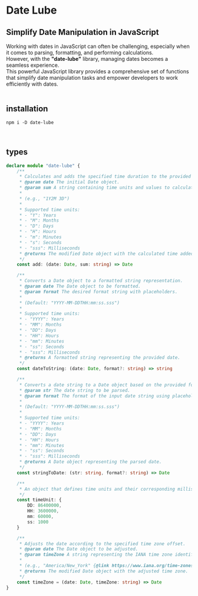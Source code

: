 # Date Lube
## Simplify Date Manipulation in JavaScript
Working with dates in JavaScript can often be challenging, especially when it comes to parsing, formatting, and performing calculations.  
However, with the **"date-lube"** library, managing dates becomes a seamless experience.  
This powerful JavaScript library provides a comprehensive set of functions that simplify date manipulation tasks and empower developers to work efficiently with dates.
<br>
<br>

## installation
```
npm i -D date-lube
```

<br>

## types
```ts
declare module "date-lube" {
	/**
	 * Calculates and adds the specified time duration to the provided date.
	 * @param date The initial Date object.
	 * @param sum A string containing time units and values to calculate and add.
	 *
	 * (e.g., "1Y2M 3D")
	 *
	 * Supported time units:
	 * - "Y": Years
	 * - "M": Months
	 * - "D": Days
	 * - "H": Hours
	 * - "m": Minutes
	 * - "s": Seconds
	 * - "sss": Milliseconds
	 * @returns The modified Date object with the calculated time added.
	 */
	const add: (date: Date, sum: string) => Date

	/**
	 * Converts a Date object to a formatted string representation.
	 * @param date The Date object to be formatted.
	 * @param format The desired format string with placeholders.
	 *
	 * (Default: "YYYY-MM-DDTHH:mm:ss.sss")
	 *
	 * Supported time units:
	 * - "YYYY": Years
	 * - "MM": Months
	 * - "DD": Days
	 * - "HH": Hours
	 * - "mm": Minutes
	 * - "ss": Seconds
	 * - "sss": Milliseconds
	 * @returns A formatted string representing the provided date.
	 */
	const dateToString: (date: Date, format?: string) => string

	/**
	 * Converts a date string to a Date object based on the provided format.
	 * @param str The date string to be parsed.
	 * @param format The format of the input date string using placeholders.
	 *
	 * (Default: "YYYY-MM-DDTHH:mm:ss.sss")
	 *
	 * Supported time units:
	 * - "YYYY": Years
	 * - "MM": Months
	 * - "DD": Days
	 * - "HH": Hours
	 * - "mm": Minutes
	 * - "ss": Seconds
	 * - "sss": Milliseconds
	 * @returns A Date object representing the parsed date.
	 */
	const stringToDate: (str: string, format?: string) => Date

	/**
	 * An object that defines time units and their corresponding milliseconds values.
	 */
	const timeUnit: {
		DD: 86400000,
		HH: 3600000,
		mm: 60000,
		ss: 1000
	}

	/**
	 * Adjusts the date according to the specified time zone offset.
	 * @param date The Date object to be adjusted.
	 * @param timeZone A string representing the IANA time zone identifier.
	 *
	 * (e.g., "America/New_York" {@link https://www.iana.org/time-zones})
	 * @returns The modified Date object with the adjusted time zone.
	 */
	const timeZone = (date: Date, timeZone: string) => Date
}
```